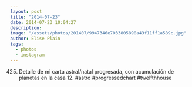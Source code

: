 ```yaml
---
layout: post
title: "2014-07-23"
date: 2014-07-23 10:04:27
description: 
image: "/assets/photos/201407/9947346e7033805890a43f11ff1a589c.jpg"
author: Elise Plain
tags: 
  - photos
  - instagram
---
```


425. Detalle de mi carta astral/natal progresada, con acumulación de planetas en la casa 12. #astro #progressedchart #twelfthhouse
<p></p>
